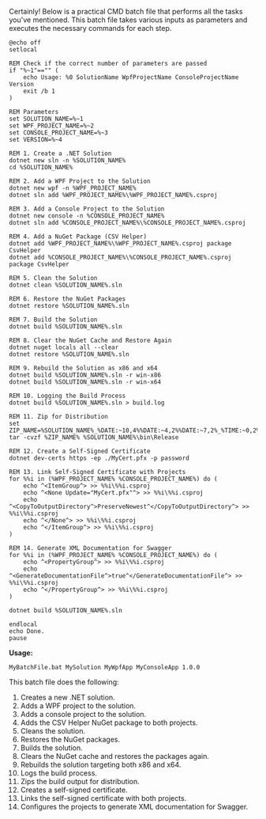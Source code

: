 Certainly! Below is a practical CMD batch file that performs all the tasks you've mentioned. This batch file takes various inputs as parameters and executes the necessary commands for each step.

```batch
@echo off
setlocal

REM Check if the correct number of parameters are passed
if "%~1"=="" (
    echo Usage: %0 SolutionName WpfProjectName ConsoleProjectName Version
    exit /b 1
)

REM Parameters
set SOLUTION_NAME=%~1
set WPF_PROJECT_NAME=%~2
set CONSOLE_PROJECT_NAME=%~3
set VERSION=%~4

REM 1. Create a .NET Solution
dotnet new sln -n %SOLUTION_NAME%
cd %SOLUTION_NAME%

REM 2. Add a WPF Project to the Solution
dotnet new wpf -n %WPF_PROJECT_NAME%
dotnet sln add %WPF_PROJECT_NAME%\%WPF_PROJECT_NAME%.csproj

REM 3. Add a Console Project to the Solution
dotnet new console -n %CONSOLE_PROJECT_NAME%
dotnet sln add %CONSOLE_PROJECT_NAME%\%CONSOLE_PROJECT_NAME%.csproj

REM 4. Add a NuGet Package (CSV Helper)
dotnet add %WPF_PROJECT_NAME%\%WPF_PROJECT_NAME%.csproj package CsvHelper
dotnet add %CONSOLE_PROJECT_NAME%\%CONSOLE_PROJECT_NAME%.csproj package CsvHelper

REM 5. Clean the Solution
dotnet clean %SOLUTION_NAME%.sln

REM 6. Restore the NuGet Packages
dotnet restore %SOLUTION_NAME%.sln

REM 7. Build the Solution
dotnet build %SOLUTION_NAME%.sln

REM 8. Clear the NuGet Cache and Restore Again
dotnet nuget locals all --clear
dotnet restore %SOLUTION_NAME%.sln

REM 9. Rebuild the Solution as x86 and x64
dotnet build %SOLUTION_NAME%.sln -r win-x86
dotnet build %SOLUTION_NAME%.sln -r win-x64

REM 10. Logging the Build Process
dotnet build %SOLUTION_NAME%.sln > build.log

REM 11. Zip for Distribution
set ZIP_NAME=%SOLUTION_NAME%_%DATE:~10,4%%DATE:~4,2%%DATE:~7,2%_%TIME:~0,2%%TIME:~3,2%%TIME:~6,2%_v%VERSION%.tar.gz
tar -cvzf %ZIP_NAME% %SOLUTION_NAME%\bin\Release

REM 12. Create a Self-Signed Certificate
dotnet dev-certs https -ep ./MyCert.pfx -p password

REM 13. Link Self-Signed Certificate with Projects
for %%i in (%WPF_PROJECT_NAME% %CONSOLE_PROJECT_NAME%) do (
    echo ^<ItemGroup^> >> %%i\%%i.csproj
    echo ^<None Update="MyCert.pfx"^> >> %%i\%%i.csproj
    echo ^<CopyToOutputDirectory^>PreserveNewest^</CopyToOutputDirectory^> >> %%i\%%i.csproj
    echo ^</None^> >> %%i\%%i.csproj
    echo ^</ItemGroup^> >> %%i\%%i.csproj
)

REM 14. Generate XML Documentation for Swagger
for %%i in (%WPF_PROJECT_NAME% %CONSOLE_PROJECT_NAME%) do (
    echo ^<PropertyGroup^> >> %%i\%%i.csproj
    echo ^<GenerateDocumentationFile^>true^</GenerateDocumentationFile^> >> %%i\%%i.csproj
    echo ^</PropertyGroup^> >> %%i\%%i.csproj
)

dotnet build %SOLUTION_NAME%.sln

endlocal
echo Done.
pause
```

**Usage:**
```
MyBatchFile.bat MySolution MyWpfApp MyConsoleApp 1.0.0
```

This batch file does the following:
1. Creates a new .NET solution.
2. Adds a WPF project to the solution.
3. Adds a console project to the solution.
4. Adds the CSV Helper NuGet package to both projects.
5. Cleans the solution.
6. Restores the NuGet packages.
7. Builds the solution.
8. Clears the NuGet cache and restores the packages again.
9. Rebuilds the solution targeting both x86 and x64.
10. Logs the build process.
11. Zips the build output for distribution.
12. Creates a self-signed certificate.
13. Links the self-signed certificate with both projects.
14. Configures the projects to generate XML documentation for Swagger.

